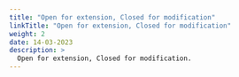 ```yaml
---
title: "Open for extension, Closed for modification"
linkTitle: "Open for extension, Closed for modification"
weight: 2
date: 14-03-2023
description: >
  Open for extension, Closed for modification. 
---
```

